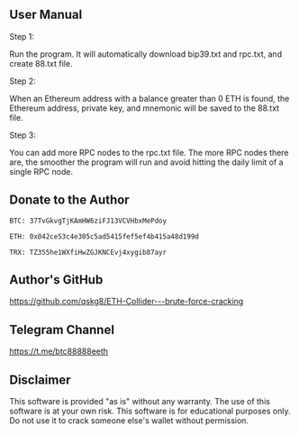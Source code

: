 ##  User Manual
Step 1:

Run the program. It will automatically download bip39.txt and rpc.txt, and create 88.txt file.

Step 2:

When an Ethereum address with a balance greater than 0 ETH is found, the Ethereum address, private key, and mnemonic will be saved to the 88.txt file.

Step 3:

You can add more RPC nodes to the rpc.txt file. The more RPC nodes there are, the smoother the program will run and avoid hitting the daily limit of a single RPC node.

##  Donate to the Author

    BTC: 37TvGkvgTjKAmHW6ziFJ13VCVHbxMePdoy

    ETH: 0x042ce53c4e305c5ad5415fef5ef4b415a48d199d

    TRX: TZ355he1WXfiHwZGJKNCEvj4xygib87ayr

##  Author's GitHub

https://github.com/qskg8/ETH-Collider---brute-force-cracking

##  Telegram Channel

https://t.me/btc88888eeth

##  Disclaimer

This software is provided "as is" without any warranty. The use of this software is at your own risk.
This software is for educational purposes only. Do not use it to crack someone else's wallet without permission.
